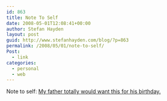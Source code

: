 ```yaml
---
id: 863
title: Note To Self
date: 2008-05-01T12:08:41+00:00
author: Stefan Hayden
layout: post
guid: http://www.stefanhayden.com/blog/?p=863
permalink: /2008/05/01/note-to-self/
Post:
  - link
categories:
  - personal
  - web
---
```

Note to self: <a href="http://www.amazon.com/gp/product/B000P9TKOS/stefanhayden-20">My father totally would want this for his birthday.</a>